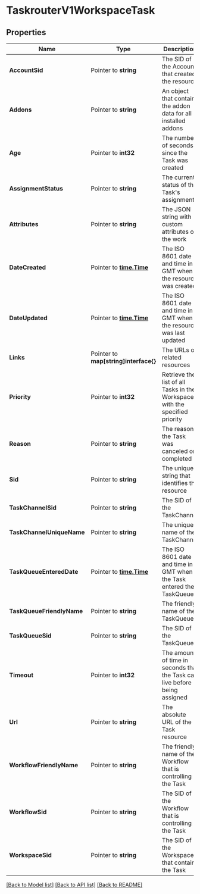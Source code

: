 # TaskrouterV1WorkspaceTask

## Properties
Name | Type | Description | Notes
------------ | ------------- | ------------- | -------------
**AccountSid** | Pointer to **string** | The SID of the Account that created the resource |
**Addons** | Pointer to **string** | An object that contains the addon data for all installed addons |
**Age** | Pointer to **int32** | The number of seconds since the Task was created |
**AssignmentStatus** | Pointer to **string** | The current status of the Task's assignment |
**Attributes** | Pointer to **string** | The JSON string with custom attributes of the work |
**DateCreated** | Pointer to [**time.Time**](time.Time.md) | The ISO 8601 date and time in GMT when the resource was created |
**DateUpdated** | Pointer to [**time.Time**](time.Time.md) | The ISO 8601 date and time in GMT when the resource was last updated |
**Links** | Pointer to **map[string]interface{}** | The URLs of related resources |
**Priority** | Pointer to **int32** | Retrieve the list of all Tasks in the Workspace with the specified priority |
**Reason** | Pointer to **string** | The reason the Task was canceled or completed |
**Sid** | Pointer to **string** | The unique string that identifies the resource |
**TaskChannelSid** | Pointer to **string** | The SID of the TaskChannel |
**TaskChannelUniqueName** | Pointer to **string** | The unique name of the TaskChannel |
**TaskQueueEnteredDate** | Pointer to [**time.Time**](time.Time.md) | The ISO 8601 date and time in GMT when the Task entered the TaskQueue. |
**TaskQueueFriendlyName** | Pointer to **string** | The friendly name of the TaskQueue |
**TaskQueueSid** | Pointer to **string** | The SID of the TaskQueue |
**Timeout** | Pointer to **int32** | The amount of time in seconds that the Task can live before being assigned |
**Url** | Pointer to **string** | The absolute URL of the Task resource |
**WorkflowFriendlyName** | Pointer to **string** | The friendly name of the Workflow that is controlling the Task |
**WorkflowSid** | Pointer to **string** | The SID of the Workflow that is controlling the Task |
**WorkspaceSid** | Pointer to **string** | The SID of the Workspace that contains the Task |

[[Back to Model list]](../README.md#documentation-for-models) [[Back to API list]](../README.md#documentation-for-api-endpoints) [[Back to README]](../README.md)


